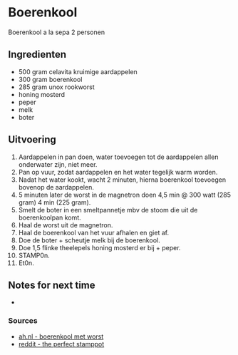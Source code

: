 # Boerenkool

Boerenkool a la sepa
2 personen

## Ingredienten

* 500 gram celavita kruimige aardappelen
* 300 gram boerenkool
* 285 gram unox rookworst
* honing mosterd
* peper
* melk
* boter

## Uitvoering

1. Aardappelen in pan doen, water toevoegen tot de aardappelen allen onderwater zijn, niet meer.
2. Pan op vuur, zodat aardappelen en het water tegelijk warm worden.
3. Nadat het water kookt, wacht 2 minuten, hierna boerenkool toevoegen bovenop de aardappelen.
5. 5 minuten later de worst in de magnetron doen 4,5 min @ 300 watt (285 gram) 4 min (225 gram).
6. Smelt de boter in een smeltpannetje mbv de stoom die uit de boerenkoolpan komt.
7. Haal de worst uit de magnetron.
8. Haal de boerenkool van het vuur afhalen en giet af.
9. Doe de boter + scheutje melk bij de boerenkool.
10. Doe 1,5 flinke theelepels honing mosterd er bij + peper.
11. STAMP0n.
12. Et0n.

## Notes for next time

* 

### Sources
* [ah.nl - boerenkool met worst](https://www.ah.nl/allerhande/recept/R-R591854/boerenkool-met-worst)
* [reddit - the perfect stamppot](https://www.reddit.com/r/thenetherlands/comments/j3s226/the_perfect_stamppot_myth_or_reality/)